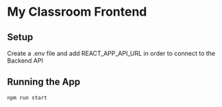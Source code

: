 # My Classroom Frontend

## Setup
Create a .env file and add REACT_APP_API_URL in order to connect to the Backend API

## Running the App
`npm run start`